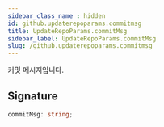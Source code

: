 ```yaml
---
sidebar_class_name : hidden
id: github.updaterepoparams.commitmsg
title: UpdateRepoParams.commitMsg
sidebar_label: UpdateRepoParams.commitMsg
slug: /github.updaterepoparams.commitmsg
---
```






커밋 메시지입니다.

## Signature

```typescript
commitMsg: string;
```

